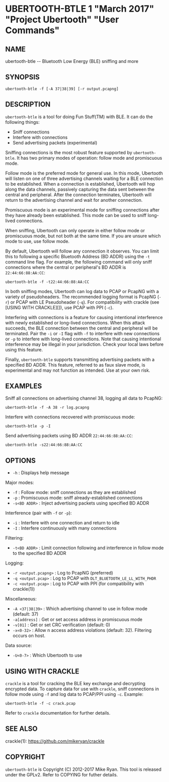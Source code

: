 # UBERTOOTH-BTLE 1 "March 2017" "Project Ubertooth" "User Commands"

## NAME

ubertooth-btle -- Bluetooth Low Energy (BLE) sniffing and more

## SYNOPSIS

    ubertooth-btle -f [-A 37|38|39] [-r output.pcapng]

## DESCRIPTION

`ubertooth-btle` is a tool for doing Fun Stuff(TM) with BLE. It can do
the following things:

 - Sniff connections
 - Interfere with connections
 - Send advertising packets (experimental)

Sniffing connections is the most robust feature supported by
`ubertooth-btle`. It has two primary modes of operation: follow mode and
promiscuous mode.

Follow mode is the preferred mode for general use. In this mode,
Ubertooth will listen on one of three advertising channels waiting for a
BLE connection to be established. When a connection is established,
Ubertooth will hop along the data channels, passively capturing the data
sent between the central and peripheral. After the connection
terminates, Ubertooth will return to the advertising channel and wait
for another connection.

Promiscuous mode is an experimental mode for sniffing connections after
they have already been established. This mode can be used to sniff
long-lived connections.

When sniffing, Ubertooth can only operate in either follow mode or
promiscuous mode, but not both at the same time. If you are unsure which
mode to use, use follow mode.

By default, Ubertooth will follow any connection it observes. You can
limit this to following a specific Bluetooth Address (BD ADDR) using the
`-t` command line flag. For example, the following command will only
sniff connections where the central or peripheral's BD ADDR is
`22:44:66:88:AA:CC`:

    ubertooth-btle -f -t22:44:66:88:AA:CC

In both sniffing modes, Ubertooth can log data to PCAP or PcapNG with a
variety of pseudoheaders. The recommended logging format is PcapNG
(`-r`) or PCAP with LE Pseudoheader (`-q`). For compatibility with
crackle (see [USING WITH CRACKLE][]), use PCAP with PPI (`-c`).

Interfering with connections is a feature for causing intentional
interference with newly established or long-lived connections. When this
attack succeeds, the BLE connection between the central and peripheral
will be terminated. Pair the `-i` or `-I` flag with `-f` to interfere
with new connections or `-p` to interfere with long-lived connections.
Note that causing intentional interference may be illegal in your
jurisdiction. Check your local laws before using this feature.

Finally, `ubertooth-btle` supports transmitting advertising packets with
a specified BD ADDR. This feature, referred to as faux slave mode, is
experimental and may not function as intended. Use at your own risk.

## EXAMPLES

Sniff all connections on advertising channel 38, logging all data to
PcapNG:

    ubertooth-btle -f -A 38 -r log.pcapng

Interfere with connections recovered with promiscuous mode:

    ubertooth-btle -p -I

Send advertising packets using BD ADDR `22:44:66:88:AA:CC`:

    ubertooth-btle -s22:44:66:88:AA:CC

## OPTIONS

 - `-h` :
   Displays help message

Major modes:

 - `-f` :
   Follow mode: sniff connections as they are established
 - `-p` :
   Promiscuous mode: sniff already-established connections
 - `-s<BD ADDR>` : 
   Inject advertising packets using specified BD ADDR

Interference (pair with `-f` or `-p`):

 - `-i` :
   Interfere with one connection and return to idle
 - `-I` :
   Interfere continuously with many connections

Filtering:

 - `-t<BD ADDR>` :
   Limit connection following and interference in follow mode to the
   specified BD ADDR

Logging:

 - `-r <output.pcapng>` :
   Log to PcapNG (preferred)
 - `-q <output.pcap>` :
   Log to PCAP with `DLT_BLUETOOTH_LE_LL_WITH_PHDR`
 - `-c <output.pcap>` :
   Log to PCAP with PPI (for compatibility with crackle(1))

Miscellaneous:

 - `-A <37|38|39>` :
   Which advertising channel to use in follow mode (default: 37)
 - `-a[address]` :
   Get or set access address in promiscuous mode
 - `-v[01]` :
   Get or set CRC verification (default: 0)
 - `-x<0-32>` :
   Allow n access address violations (default: 32). Filtering occurs on
   host.

Data source:

 - `-U<0-7>` :
   Which Ubertooth to use

## USING WITH CRACKLE

`crackle` is a tool for cracking the BLE key exchange and decrypting
encrypted data. To capture data for use with `crackle`, sniff
connections in follow mode using `-f` and log data to PCAP/PPI using
`-c`. Example:

    ubertooth-btle -f -c crack.pcap

Refer to `crackle` documentation for further details.

## SEE ALSO

crackle(1): https://github.com/mikeryan/crackle

## COPYRIGHT

`ubertooth-btle` is Copyright (C) 2012-2017 Mike Ryan. This tool is
released under the GPLv2. Refer to COPYING for futher details.
